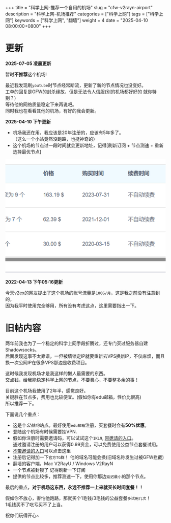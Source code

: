 
+++
title = "科学上网-推荐一个自用的机场"
slug = "cfw-v2rayn-airport"
description = "科学上网-机场推荐"
categories = ["科学上网"]
tags = ["科学上网"]
keywords = ["科学上网", "翻墙"]
weight = 4
date = "2025-04-10 08:00:00+0800"
+++


# 更新

**2025-07-05 凌晨更新**  

暂时**不推荐**这个机场!

最近我发现刷`youtube`时节点经常断流，更新了新的节点情况也没变好。  
工单的回复是GFW的封杀缘故，但是无法令人信服(别的机场都好好的 就你特别？)  
等待他的网络质量稳定下来再说吧。  
同时我也在看看其他的机场，有好的我会更新。


**2025-04-10 下午更新**

- 机场我还在用，我应该是20年注册的，应该有5年多了。  
（这么一个小站竟然没跑路，也挺神奇的）
- 这个机场的节点过一段时间就会更新地址，记得[刷新订阅 + 节点测速 + 重新选择最优节点]

![我的购买记录](image-1.png)

**2022-04-13 下午05:16更新**

今天v2ex的网友提出了这个机场的账号流量是`100G/月`，这是我之前没有注意到的，  
因为我平时使用完全够用，所有没有考虑这点，这里需要指出一下。

# 旧帖内容

两年前我也为了一个稳定的科学上网手段折腾过，还专门买过服务器自建Shadowsocks。  
后面发现这事不太靠谱，一但被墙锁定IP就要重新去VPS换新IP，不仅麻烦，而且换一次公网IP在很多VPS那边是收费项目。

这时候我发现机场才是我这样的懒人最需要的东西。  
交点钱，给我能稳定科学上网的节点，不要费心，不要整多余的事！  

目前这个机场我使用了2年半，感觉良好。  
关键胜在节点多，费用也比较便宜。(假如你有edu邮箱，性价比很高)  
所以推荐一下。



下面说几个重点：

- 这是个*公益向*站点。最好使用`edu邮箱`注册，买套餐时会有**50%优惠**。
- 登陆这个机场有时候需要挂VPN. 
- 假如你注册时需要邀请码，可以试试这个`1KL9`,  [带邀请的入口](https://okti.xyz/auth/register?code=1KL9)。  
通过邀请注册的用户可以获得0.99资金，可以免费使用公益节点套餐试用。
- [不带邀请的入口](https://okti.xyz/auth/register)可以点击这里
- 注册后记得加一下`官方TG群`！ 他的域名可能会换(旧域名称发生过被GFW拦截)
- 翻墙的客户端，Mac V2RayU / Windows V2RayN
- 一个节点被封锁了 记得刷新一下订阅
- 提供的节点比较多，推荐测速一下，使用你那边`延迟最小`的那个节点。


最后的重点，**对于机场这东西，永远不推荐一上来就买长时间套餐！！**

假如你不放心，害怕他跑路，那就买个1毛钱/3毛钱的公益套餐`多试用几次`！  
1毛钱买不了吃亏买不了上当。

祝你们玩得开心~
